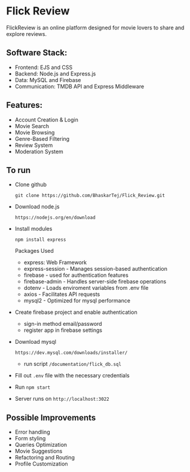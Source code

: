 # Flick Review 

 FlickReview is an online platform designed for movie lovers to share and explore reviews.

## Software Stack:
- Frontend: EJS and CSS
- Backend: Node.js and Express.js
- Data: MySQL and Firebase
- Communication: TMDB API and Express Middleware

## Features:
- Account Creation & Login
- Movie Search
- Movie Browsing
- Genre-Based Filtering
- Review System
- Moderation System

## To run

- Clone github

    ```git clone https://github.com/BhaskarTej/Flick_Review.git```

- Download node.js

    ```https://nodejs.org/en/download```


- Install modules

    ```npm install express```

    Packages Used
    - express: Web Framework
    - express-session - Manages session-based authentication
    - firebase - used for authentication features
    - firebase-admin - Handles server-side firebase operations
    - dotenv - Loads enviroment variables from .env file
    - axios - Facilitates API requests
    - mysql2 - Optimized for mysql performance

- Create firebase project and enable authentication
    - sign-in method email/password
    - register app in firebase settings

- Download mysql

    ```https://dev.mysql.com/downloads/installer/```

    - run script ```/documentation/flick_db.sql```

- Fill out ```.env``` file with the necessary credentials 
- Run 
    ```npm start```

- Server runs on ```http://localhost:3022```

## Possible Improvements
- Error handling
- Form styling
- Queries Optimization
- Movie Suggestions
- Refactoring and Routing
- Profile Customization
